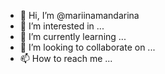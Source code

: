 - 👋 Hi, I’m @mariinamandarina
- 👀 I’m interested in ...
- 🌱 I’m currently learning ...
- 💞️ I’m looking to collaborate on ...
- 📫 How to reach me ...

<!---
mariinamandarina/mariinamandarina is a ✨ special ✨ repository because its `README.md` (this file) appears on your GitHub profile.
You can click the Preview link to take a look at your changes.
--->
